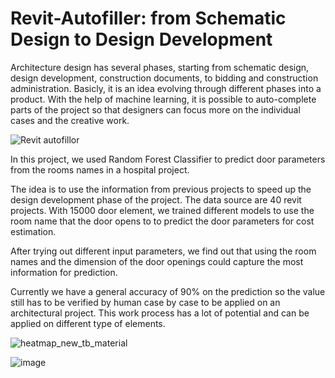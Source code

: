 # Revit-Autofiller: from Schematic Design to Design Development

Architecture design has several phases, starting from schematic design, design development, construction documents, to bidding and construction administration. Basicly, it is an idea evolving through different phases into a product. With the help of machine learning, it is possible to auto-complete parts of the project so that designers can focus more on the individual cases and the creative work.

![Revit autofillor](https://user-images.githubusercontent.com/17108049/235349767-752b5057-082a-476c-b942-370006c26971.png)

In this project, we used Random Forest Classifier to predict door parameters from the rooms names in a hospital project. 


The idea is to use the information from previous projects to speed up the design development phase of the project. The data source are 40 revit projects. With 15000 door element, we trained different models to use the room name that the door opens to to predict the door parameters for cost estimation.   

After trying out different input parameters, we find out that using the room names and the dimension of the door openings could capture the most information for prediction. 

Currently we have a general accuracy of 90% on the prediction so the value still has to be verified by human case by case to be applied on an architectural project. This work process has a lot of potential and can be applied on different type of elements.

 ![heatmap_new_tb_material](https://github.com/shicongcao/ML-Revit-Optimization/assets/17108049/b4f4734d-a099-4f75-922b-f979456ecbb0)

 ![image](https://github.com/shicongcao/ML-Revit-Optimization/assets/17108049/5c1370c6-3bfc-4e2e-867d-57949a18957c)

